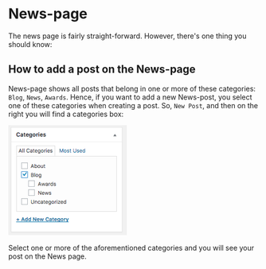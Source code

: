 # News-page

The news page is fairly straight-forward. However, there's one thing you should know:

## How to add a post on the News-page

News-page shows all posts that belong in one or more of these categories: `Blog`, `News`, `Awards`. Hence, if you want to add a new News-post, you select one of these categories when creating a post. So, `New Post`, and then on the right you will find a categories box:

![](assets/page-news-6f7f5fe5.png)

Select one or more of the aforementioned categories and you will see your post on the News page.

